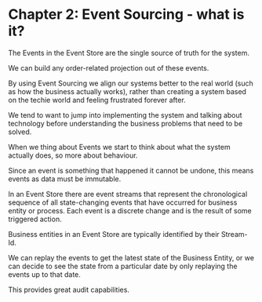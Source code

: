 # Chapter 2: Event Sourcing - what is it?

The Events in the Event Store are the single source of truth for the system. 

We can build any order-related projection out of these events.

By using Event Sourcing we align our systems better to the real world (such as how the business actually works), rather than creating a system based on the techie world and feeling frustrated forever after.

We tend to want to jump into implementing the system and talking about technology before understanding the business problems that need to be solved.

When we thing about Events we start to think about what the system actually does, so more about behaviour.

Since an event is something that happened it cannot be undone, this means events as data must be immutable.

In an Event Store there are event streams that represent the chronological sequence of all state-changing events that have occurred for business entity or process. Each event is a discrete change and is the result of some triggered action.

Business entities in an Event Store are typically identified by their Stream-Id.

We can replay the events to get the latest state of the Business Entity, or we can decide to see the state from a particular date by only replaying the events up to that date.

This provides great audit capabilities.


